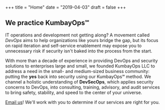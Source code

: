 +++
title = "Home"
date = "2019-04-03"
draft = false
+++

## We practice KumbayOps&#8480;

IT operations and development not getting along? A movement called _DevOps_ aims to help organizations like yours bridge the gap, but its focus on rapid iteration and self-service enablement may expose you to unnecessary risk if security isn't baked into the process from the start.

With more than a decade of experience in providing DevOps and security solutions to enterprises large and small, we founded KumbayOps LLC to address a need in the small- and medium-sized business community: putting the **yes** back into security using our KumbayOps&#8480; method. We channel a holistic understanding of **DevSecOps**, which applies security concerns to DevOps, into consulting, training, advisory, and audit services to bring safety, stability, and speed to the center of your universe.

[Email us](mailto:info@kumbayops.com)! We'll work with you to determine if our services are right for you.
